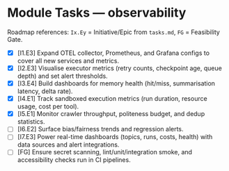 # Module Tasks — observability

Roadmap references: `Ix.Ey` = Initiative/Epic from `tasks.md`, `FG` = Feasibility Gate.

- [x] [I1.E3] Expand OTEL collector, Prometheus, and Grafana configs to cover all new services and metrics.
- [x] [I2.E3] Visualise executor metrics (retry counts, checkpoint age, queue depth) and set alert thresholds.
- [x] [I3.E4] Build dashboards for memory health (hit/miss, summarisation latency, delta rate).
- [x] [I4.E1] Track sandboxed execution metrics (run duration, resource usage, cost per tool).
- [x] [I5.E1] Monitor crawler throughput, politeness budget, and dedup statistics.
- [ ] [I6.E2] Surface bias/fairness trends and regression alerts.
- [ ] [I7.E3] Power real-time dashboards (topics, runs, costs, health) with data sources and alert integrations.
- [ ] [FG] Ensure secret scanning, lint/unit/integration smoke, and accessibility checks run in CI pipelines.
